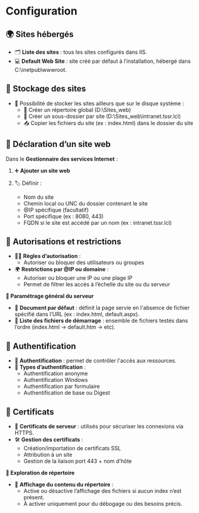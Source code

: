 # Configuration

## **🌍 Sites hébergés**

- 🗂️ **Liste des sites** : tous les sites configurés dans IIS.
- 💻 **Default Web Site** : site créé par défaut à l’installation, hébergé dans C:\inetpub\wwwroot.



## **💾 Stockage des sites**

- 🔄 Possibilité de stocker les sites ailleurs que sur le disque système :
  - 📁 Créer un répertoire global (D:\Sites_web)
  - 📁 Créer un sous-dossier par site (D:\Sites_web\intranet.tssr.lcl)
  - 📥 Copier les fichiers du site (ex : index.html) dans le dossier du site



## **📝 Déclaration d’un site web**

Dans le **Gestionnaire des services Internet** :

1.  ➕ **Ajouter un site web**
2.  🏷️ Définir :

    - Nom du site
    - Chemin local ou UNC du dossier contenant le site
    - @IP spécifique (facultatif)
    - Port spécifique (ex : 8080, 443)
    - FQDN si le site est accédé par un nom (ex : intranet.tssr.lcl)



## **🚫 Autorisations et restrictions**

- 🧑‍💼 **Règles d’autorisation** :
  - Autoriser ou bloquer des utilisateurs ou groupes
- 🌍 **Restrictions par @IP ou domaine** :
  - Autoriser ou bloquer une IP ou une plage IP
  - Permet de filtrer les accès à l’échelle du site ou du serveur

**🧩 Paramétrage général du serveur**

- 📄 **Document par défaut** : définit la page servie en l'absence de fichier spécifié dans l’URL (ex : index.html, default.aspx).
- 📃 **Liste des fichiers de démarrage** : ensemble de fichiers testés dans l’ordre (index.html → default.htm → etc).



## **🔐 Authentification**

- 👤 **Authentification** : permet de contrôler l'accès aux ressources.
- 🔄 **Types d’authentification** :
  - Authentification anonyme
  - Authentification Windows
  - Authentification par formulaire
  - Authentification de base ou Digest



## **🔑 Certificats**

- 📜 **Certificats de serveur** : utilisés pour sécuriser les connexions via HTTPS.
- 🛠️ **Gestion des certificats** :
  - Création/importation de certificats SSL
  - Attribution à un site
  - Gestion de la liaison port 443 + nom d’hôte

**📂 Exploration de répertoire**

- 🧭 **Affichage du contenu du répertoire** :
  - Active ou désactive l’affichage des fichiers si aucun index n’est présent.
  - À activer uniquement pour du débogage ou des besoins précis.
